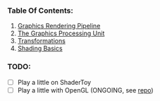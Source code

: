 ### Table Of Contents:
1. [Graphics Rendering Pipeline](GraphicsRenderingPipeline.md)
2. [The Graphics Processing Unit](TheGraphicsProcessingUnit.md)
3. [Transformations](Transformations.md)
4. [Shading Basics](ShadingBasics.md)

### TODO:
- [ ] Play a little on ShaderToy
- [ ] Play a little with OpenGL (ONGOING, see [repo](https://github.com/Chrezon/OpenGLRasterizer))
